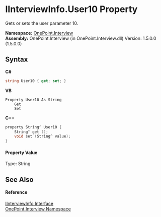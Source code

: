 # IInterviewInfo.User10 Property 
 

Gets or sets the user parameter 10.

**Namespace:**&nbsp;<a href="N_OnePoint_Interview">OnePoint.Interview</a><br />**Assembly:**&nbsp;OnePoint.Interview (in OnePoint.Interview.dll) Version: 1.5.0.0 (1.5.0.0)

## Syntax

**C#**<br />
``` C#
string User10 { get; set; }
```

**VB**<br />
``` VB
Property User10 As String
	Get
	Set
```

**C++**<br />
``` C++
property String^ User10 {
	String^ get ();
	void set (String^ value);
}
```


#### Property Value
Type: String

## See Also


#### Reference
<a href="T_OnePoint_Interview_IInterviewInfo">IInterviewInfo Interface</a><br /><a href="N_OnePoint_Interview">OnePoint.Interview Namespace</a><br />